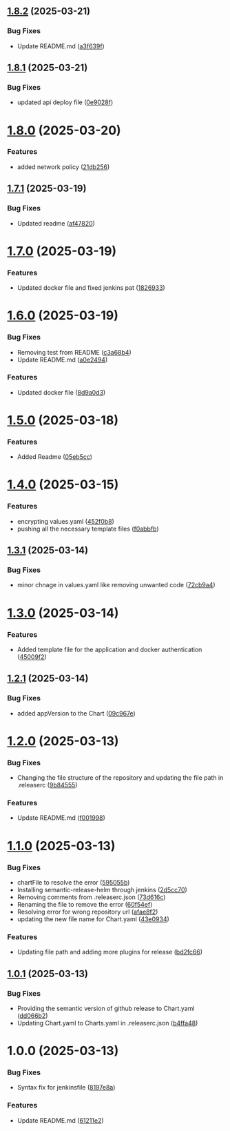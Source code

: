 ## [1.8.2](https://github.com/csye7125-sp25-team05/helm-charts/compare/v1.8.1...v1.8.2) (2025-03-21)


### Bug Fixes

* Update README.md ([a3f639f](https://github.com/csye7125-sp25-team05/helm-charts/commit/a3f639f63bc16402458cb3a2c266706886da5415))

## [1.8.1](https://github.com/csye7125-sp25-team05/helm-charts/compare/v1.8.0...v1.8.1) (2025-03-21)


### Bug Fixes

* updated api deploy file ([0e9028f](https://github.com/csye7125-sp25-team05/helm-charts/commit/0e9028fc7d363eff94582c78a21e47d31534beba))

# [1.8.0](https://github.com/csye7125-sp25-team05/helm-charts/compare/v1.7.1...v1.8.0) (2025-03-20)


### Features

* added network policy ([21db256](https://github.com/csye7125-sp25-team05/helm-charts/commit/21db256be716da31e370e284b48cd3dc03c93b3d))

## [1.7.1](https://github.com/csye7125-sp25-team05/helm-charts/compare/v1.7.0...v1.7.1) (2025-03-19)


### Bug Fixes

* Updated readme ([af47820](https://github.com/csye7125-sp25-team05/helm-charts/commit/af47820f5ea4888277e1b765d63444696f9edc1f))

# [1.7.0](https://github.com/csye7125-sp25-team05/helm-charts/compare/v1.6.0...v1.7.0) (2025-03-19)


### Features

* Updated docker file and fixed jenkins pat ([1826933](https://github.com/csye7125-sp25-team05/helm-charts/commit/182693365973cfb1007b6563e5c36b6391fe47a5))

# [1.6.0](https://github.com/csye7125-sp25-team05/helm-charts/compare/v1.5.0...v1.6.0) (2025-03-19)


### Bug Fixes

* Removing test from README ([c3a68b4](https://github.com/csye7125-sp25-team05/helm-charts/commit/c3a68b4c780d65a887ae67023c4be646583a4253))
* Update README.md ([a0e2494](https://github.com/csye7125-sp25-team05/helm-charts/commit/a0e2494e60ba6bd3797728550f6fa8f1efb37fd3))


### Features

* Updated docker file ([8d9a0d3](https://github.com/csye7125-sp25-team05/helm-charts/commit/8d9a0d3c4bcabe704619d6177ae8e0d7e12bcb2f))

# [1.5.0](https://github.com/csye7125-sp25-team05/helm-charts/compare/v1.4.0...v1.5.0) (2025-03-18)


### Features

* Added Readme ([05eb5cc](https://github.com/csye7125-sp25-team05/helm-charts/commit/05eb5cc5c7c2b0fae802c16b64e96a896c07f2d9))

# [1.4.0](https://github.com/csye7125-sp25-team05/helm-charts/compare/v1.3.1...v1.4.0) (2025-03-15)


### Features

* encrypting values.yaml ([452f0b8](https://github.com/csye7125-sp25-team05/helm-charts/commit/452f0b859fab4eae8c822d5c6145bc0ad7240d36))
* pushing all the necessary template files ([f0abbfb](https://github.com/csye7125-sp25-team05/helm-charts/commit/f0abbfb9c20ffb501ceb0859c988b6e1b5bdffe3))

## [1.3.1](https://github.com/csye7125-sp25-team05/helm-charts/compare/v1.3.0...v1.3.1) (2025-03-14)


### Bug Fixes

* minor chnage in values.yaml like removing unwanted code ([72cb9a4](https://github.com/csye7125-sp25-team05/helm-charts/commit/72cb9a49f804e2b3f595fe6235c41fbeca0f20be))

# [1.3.0](https://github.com/csye7125-sp25-team05/helm-charts/compare/v1.2.1...v1.3.0) (2025-03-14)


### Features

* Added template file for the application and docker authentication ([45009f2](https://github.com/csye7125-sp25-team05/helm-charts/commit/45009f2be3dff9e7283d85f8f85c917df550740b))

## [1.2.1](https://github.com/csye7125-sp25-team05/helm-charts/compare/v1.2.0...v1.2.1) (2025-03-14)


### Bug Fixes

* added appVersion to the Chart ([09c967e](https://github.com/csye7125-sp25-team05/helm-charts/commit/09c967e32a1a7df78ffc8f4bdad1833e294b0dfa))

# [1.2.0](https://github.com/csye7125-sp25-team05/helm-charts/compare/v1.1.0...v1.2.0) (2025-03-13)


### Bug Fixes

* Changing the file structure of the repository and updating the file path in .releaserc ([9b84555](https://github.com/csye7125-sp25-team05/helm-charts/commit/9b84555e52abcec4dbf470c6cd30a92773fad7cc))


### Features

* Update README.md ([f001998](https://github.com/csye7125-sp25-team05/helm-charts/commit/f001998b910fb89acf38222a16d36f83e6a9512d))

# [1.1.0](https://github.com/csye7125-sp25-team05/helm-charts/compare/v1.0.1...v1.1.0) (2025-03-13)


### Bug Fixes

* chartFile to resolve the error ([595055b](https://github.com/csye7125-sp25-team05/helm-charts/commit/595055b75e00bd1293cd0773bb12497718e66991))
* Installing semantic-release-helm through jenkins ([2d5cc70](https://github.com/csye7125-sp25-team05/helm-charts/commit/2d5cc70dec989a94c4af8dfeb724fbb3b30eb7c0))
* Removing comments  from .releaserc.json ([73d616c](https://github.com/csye7125-sp25-team05/helm-charts/commit/73d616cdf4f57bedb1b8ffa32421afa52b3f1071))
* Renaming the file to remove the error ([60f54ef](https://github.com/csye7125-sp25-team05/helm-charts/commit/60f54efc6839a1e929138dada7b1d0e7fe1294a4))
* Resolving error for wrong repository url ([afae8f2](https://github.com/csye7125-sp25-team05/helm-charts/commit/afae8f2087276506128541d84760706702f90772))
* updating the new file name for Chart.yaml ([43e0934](https://github.com/csye7125-sp25-team05/helm-charts/commit/43e09349a44663d3ea0c0eea291fd1c036dc5d72))


### Features

* Updating file path and adding more plugins for release ([bd2fc66](https://github.com/csye7125-sp25-team05/helm-charts/commit/bd2fc661798d3ded96e9c5c88fef3f334f022f70))

## [1.0.1](https://github.com/csye7125-sp25-team05/helm-charts/compare/v1.0.0...v1.0.1) (2025-03-13)


### Bug Fixes

* Providing the semantic version of github release to Chart.yaml ([dd066b2](https://github.com/csye7125-sp25-team05/helm-charts/commit/dd066b2cfc4e057a10f74cfb5610279dba6a3a5d))
* Updating Chart.yaml to Charts.yaml in .releaserc.json ([b4ffa48](https://github.com/csye7125-sp25-team05/helm-charts/commit/b4ffa48196c24ec728598fedee94308f028c08b6))

# 1.0.0 (2025-03-13)


### Bug Fixes

* Syntax fix for jenkinsfile ([8197e8a](https://github.com/csye7125-sp25-team05/helm-charts/commit/8197e8af0911272f1255ade734a199072b39585d))


### Features

* Update README.md ([61211e2](https://github.com/csye7125-sp25-team05/helm-charts/commit/61211e2e927a54680fb74631e8f28347134c98cb))
